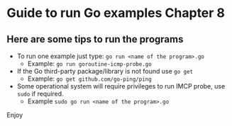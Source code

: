 # Guide to run Go examples Chapter 8

## Here are some tips to run the programs
- To run one example just type: `go run <name of the program>.go`
  - Example: `go run goroutine-icmp-probe.go`
- If the Go third-party package/library is not found use `go get`
  - Example: `go get github.com/go-ping/ping`
- Some operational system will require privileges to run IMCP probe, use `sudo` if required.
  - Example `sudo go run <name of the program>.go`

Enjoy